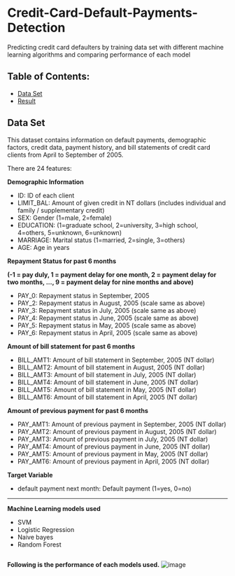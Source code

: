 # Credit-Card-Default-Payments-Detection
Predicting credit card defaulters by training data set with different machine learning algorithms and comparing performance of each model

## Table of Contents:
+ [Data Set](#Data_Set) </br>
+ [Result](#Results) </br>

## <a name="Data_Set"></a> Data Set 

This dataset contains information on default payments, demographic factors, credit data, payment history, and bill statements of credit card clients from April to September of 2005.
 
There are 24 features:
 
**Demographic Information**
- ID: ID of each client
- LIMIT_BAL: Amount of given credit in NT dollars (includes individual and family / supplementary credit)
- SEX: Gender (1=male, 2=female)
- EDUCATION: (1=graduate school, 2=university, 3=high school, 4=others, 5=unknown, 6=unknown)
- MARRIAGE: Marital status (1=married, 2=single, 3=others)
- AGE: Age in years

**Repayment Status for past 6 months**

**(-1 = pay duly, 1 = payment delay for one month, 2 = payment delay for two months, ..., 9 = payment delay for nine months and above)**
- PAY_0: Repayment status in September, 2005 
- PAY_2: Repayment status in August, 2005 (scale same as above)
- PAY_3: Repayment status in July, 2005 (scale same as above)
- PAY_4: Repayment status in June, 2005 (scale same as above) 
- PAY_5: Repayment status in May, 2005 (scale same as above)
- PAY_6: Repayment status in April, 2005 (scale same as above)


**Amount of bill statement for past 6 months**
- BILL_AMT1: Amount of bill statement in September, 2005 (NT dollar)
- BILL_AMT2: Amount of bill statement in August, 2005 (NT dollar)
- BILL_AMT3: Amount of bill statement in July, 2005 (NT dollar)
- BILL_AMT4: Amount of bill statement in June, 2005 (NT dollar)
- BILL_AMT5: Amount of bill statement in May, 2005 (NT dollar)
- BILL_AMT6: Amount of bill statement in April, 2005 (NT dollar)

**Amount of previous payment for past 6 months**
- PAY_AMT1: Amount of previous payment in September, 2005 (NT dollar)
- PAY_AMT2: Amount of previous payment in August, 2005 (NT dollar)
- PAY_AMT3: Amount of previous payment in July, 2005 (NT dollar)
- PAY_AMT4: Amount of previous payment in June, 2005 (NT dollar)
- PAY_AMT5: Amount of previous payment in May, 2005 (NT dollar)
- PAY_AMT6: Amount of previous payment in April, 2005 (NT dollar)

**Target Variable**
- default payment next month: Default payment (1=yes, 0=no)
***

**Machine Learning models used**
- SVM
- Logistic Regression
- Naive bayes
- Random Forest



## <a name="Performance"> </a>
**Following is the performance of each models used.**
![image](https://user-images.githubusercontent.com/95928967/145607620-8f56e6bf-5f14-4886-a5ff-6506d5abd7b8.png)
